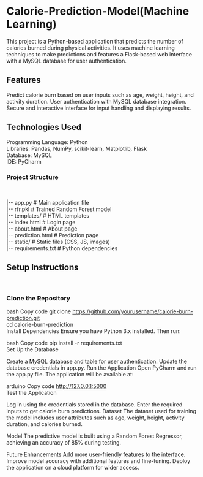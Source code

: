 <h1>Calorie-Prediction-Model(Machine Learning)</h1>
This project is a Python-based application that predicts the number of calories burned during physical activities. It uses machine learning techniques to make predictions and features a Flask-based web interface with a MySQL database for user authentication.

<h2>Features</h2>
Predict calorie burn based on user inputs such as age, weight, height, and activity duration.
User authentication with MySQL database integration.
Secure and interactive interface for input handling and displaying results.
<br>
<h2>Technologies Used</h2>
Programming Language: Python
<br>
Libraries: Pandas, NumPy, scikit-learn, Matplotlib, Flask
<br>
Database: MySQL
<br>
IDE: PyCharm
<br>
<h3>Project Structure</h3>
<br>

|-- app.py                  # Main application file  
|-- rfr.pkl                 # Trained Random Forest model  
|-- templates/              # HTML templates  
    |-- index.html          # Login page  
    |-- about.html          # About page  
    |-- prediction.html     # Prediction page  
|-- static/                 # Static files (CSS, JS, images)  
|-- requirements.txt        # Python dependencies 
<br>
<h2>Setup Instructions</h2>
<br>
<h3>Clone the Repository</h3>

bash
Copy code
git clone https://github.com/yourusername/calorie-burn-prediction.git  
cd calorie-burn-prediction  
Install Dependencies
Ensure you have Python 3.x installed. Then run:

bash
Copy code
pip install -r requirements.txt  
Set Up the Database

Create a MySQL database and table for user authentication.
Update the database credentials in app.py.
Run the Application
Open PyCharm and run the app.py file. The application will be available at:

arduino
Copy code
http://127.0.0.1:5000  
Test the Application

Log in using the credentials stored in the database.
Enter the required inputs to get calorie burn predictions.
Dataset
The dataset used for training the model includes user attributes such as age, weight, height, activity duration, and calories burned.

Model
The predictive model is built using a Random Forest Regressor, achieving an accuracy of 85% during testing.

Future Enhancements
Add more user-friendly features to the interface.
Improve model accuracy with additional features and fine-tuning.
Deploy the application on a cloud platform for wider access.
